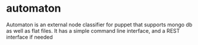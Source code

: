 automaton
=========

Automaton is an external node classifier for puppet that supports mongo db as well as flat files. It has a simple command line interface, and a REST interface if needed
